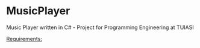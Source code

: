 # MusicPlayer
Music Player written in C# - Project for Programming Engineering at TUIASI

[Requirements:](https://edu.tuiasi.ro/pluginfile.php/49770/mod_resource/content/3/CerinteProiectIP2023.pdf)
